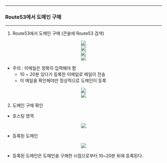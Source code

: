 -----
### Route53에서 도메인 구매
-----
1. Route53에서 도메인 구매 (콘솔에 Route53 검색)
<div align="center">
<img src="https://github.com/user-attachments/assets/a5b22031-5134-494c-8ffe-68c625752bc6">
</div>

<div align="center">
<img src="https://github.com/user-attachments/assets/3c3ae868-34e3-4763-9bb1-f774e38f2cd0">
</div>

<div align="center">
<img src="https://github.com/user-attachments/assets/9dcfd4ef-0862-49ec-9bd1-c26fbec34e5b">
</div>

<div align="center">
<img src="https://github.com/user-attachments/assets/55e85ba2-f964-4f2b-b8f9-4ad87d0beeec">
</div>

  - 주의 : 이메일은 정확히 입력해야 함
    + 10 ~ 20분 있다가 등록한 이메일로 메일이 전송
    + 이 메일을 확인해야만 정상적으로 도메인이 등록

<div align="center">
<img src="https://github.com/user-attachments/assets/166922d6-f5f8-427c-98b0-5402704a6f93">
</div>

<div align="center">
<img src="https://github.com/user-attachments/assets/338bf8ce-d8f9-4973-a4e1-4c7feefb87e5">
</div>

2. 도메인 구매 확인
  - 호스팅 영역
<div align="center">
<img src="https://github.com/user-attachments/assets/e7846e03-090a-4986-bb2b-4a6d6eda786b">
</div>

   - 등록된 도메인
<div align="center">
<img src="https://github.com/user-attachments/assets/a77d1d3a-0a8c-4f3e-9477-50b116a3ea32">
</div>

  - 등록된 도메인은 도메인을 구매한 시점으로부터 10~20분 뒤에 등록된다.

